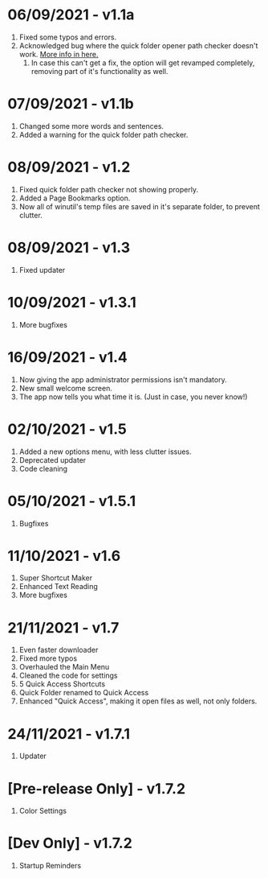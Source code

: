 # 06/09/2021 - v1.1a
1. Fixed some typos and errors.
2. Acknowledged bug where the quick folder opener path checker doesn't work. [More info in here.](https://github.com/SteveYT77/winutil/issues/1)
   1. In case this can't get a fix, the option will get revamped completely, removing part of it's functionality as well.

# 07/09/2021 - v1.1b
1. Changed some more words and sentences.
2. Added a warning for the quick folder path checker.

# 08/09/2021 - v1.2
1. Fixed quick folder path checker not showing properly.
2. Added a Page Bookmarks option.
3. Now all of winutil's temp files are saved in it's separate folder, to prevent clutter.

# 08/09/2021 - v1.3
1. Fixed updater

# 10/09/2021 - v1.3.1
1. More bugfixes

# 16/09/2021 - v1.4
1. Now giving the app administrator permissions isn't mandatory.
2. New small welcome screen.
3. The app now tells you what time it is. (Just in case, you never know!)

# 02/10/2021 - v1.5
1. Added a new options menu, with less clutter issues.
2. Deprecated updater
3. Code cleaning

# 05/10/2021 - v1.5.1
1. Bugfixes

# 11/10/2021 - v1.6
1. Super Shortcut Maker
2. Enhanced Text Reading
3. More bugfixes

# 21/11/2021 - v1.7
1. Even faster downloader
2. Fixed more typos
3. Overhauled the Main Menu
4. Cleaned the code for settings
5. 5 Quick Access Shortcuts
6. Quick Folder renamed to Quick Access
7. Enhanced "Quick Access", making it open files as well, not only folders.

# 24/11/2021 - v1.7.1
1. Updater

# [Pre-release Only] - v1.7.2
1. Color Settings

# [Dev Only] - v1.7.2
1. Startup Reminders
